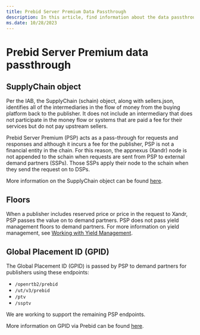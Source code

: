 ```yaml
---
title: Prebid Server Premium Data Passthrough
description: In this article, find information about the data passthrough feature of Prebid Server Premium (PSP).
ms.date: 10/28/2023
---
```


# Prebid Server Premium data passthrough

## SupplyChain object

Per the IAB, the SupplyChain (schain) object, along with sellers.json, identifies all of the intermediaries in the flow of money from the buying platform back to the publisher. It does not include an intermediary that does not participate in the money flow or systems that are paid a fee for their services but do not pay upstream sellers.

Prebid Server Premium (PSP) acts as a pass-through for requests and responses and although it incurs a fee for the publisher, PSP is not a financial entity in the chain. For this reason, the appnexus (Xandr) node is not appended to the schain when requests are sent from PSP to external demand partners (SSPs). Those SSPs apply their node to the schain when they send the request on to DSPs.

More information on the SupplyChain object can be found [here](https://iabtechlab.com/wp-content/uploads/2019/07/FAQ-for-sellers.json_supplychain-object.pdf).

## Floors

When a publisher includes reserved price or price in the request to Xandr, PSP passes the value on to demand partners. PSP does not pass yield management floors to demand partners. For more information on yield management, see [Working with Yield Management](working-with-yield-management.md).

## Global Placement ID (GPID)

The Global Placement ID (GPID) is passed by PSP to demand partners for publishers using these endpoints:

- `/openrtb2/prebid`
- `/ut/v3/prebid`
- `/ptv`
- `/ssptv`

We are working to support the remaining PSP endpoints.

More information on GPID via Prebid can be found [here](https://docs.prebid.org/features/pbAdSlot.html).

